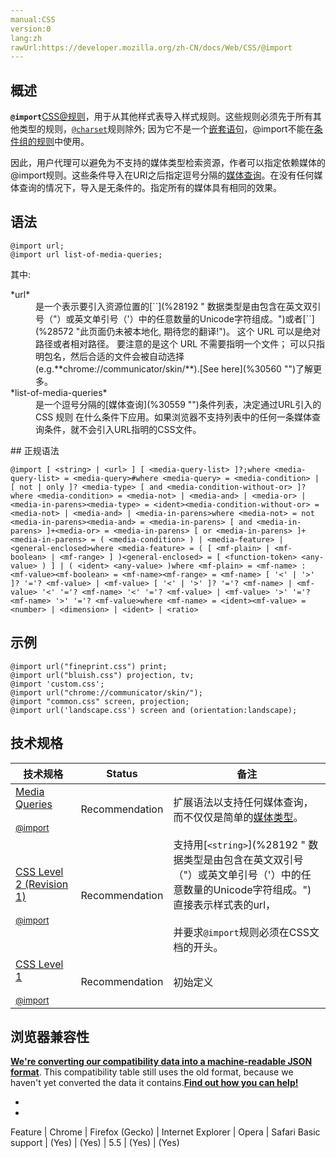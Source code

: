 ```yaml
---
manual:CSS
version:0
lang:zh
rawUrl:https://developer.mozilla.org/zh-CN/docs/Web/CSS/@import
---
```





## 概述<a name="概述"></a>


**`@import`**[CSS](%427 "")[@规则](%4443 "")，用于从其他样式表导入样式规则。这些规则必须先于所有其他类型的规则，[`@charset`](%27882 "@charset CSS @规则  指定样式表中使用的字符编码。它必须是样式表中的第一个元素，而前面不得有任何字符。因为它不是一个嵌套语句，所以不能在@规则条件组中使用。如果有多个 @charset @规则被声明，只有第一个会被使用，而且不能在HTML元素或HTML页面的字符集相关 <style> 元素内的样式属性内使用。")规则除外; 因为它不是一个[嵌套语句](%30557 "")，@import不能在[条件组的规则](%30558 "")中使用。



因此，用户代理可以避免为不支持的媒体类型检索资源，作者可以指定依赖媒体的@import规则。这些条件导入在URI之后指定逗号分隔的[媒体查询](%30559 "")。在没有任何媒体查询的情况下，导入是无条件的。指定所有的媒体具有相同的效果。


## 语法<a name="语法"></a>

```
@import url;
@import url list-of-media-queries;
```


其中:

<dl><dt id=''>*url*</dt><dd>是一个表示要引入资源位置的[`<string>`](%28192 "<string> 数据类型是由包含在英文双引号（"）或英文单引号（'）中的任意数量的Unicode字符组成。")或者[`<uri>`](%28572 "此页面仍未被本地化, 期待您的翻译!")。 这个 URL 可以是绝对路径或者相对路径。 要注意的是这个 URL 不需要指明一个文件； 可以只指明包名，然后合适的文件会被自动选择 (e.g.**chrome://communicator/skin/**).[See here](%30560 "")了解更多。</dd><dt id=''>*list-of-media-queries*</dt><dd>是一个逗号分隔的[媒体查询](%30559 "")条件列表，决定通过URL引入的 CSS 规则 在什么条件下应用。如果浏览器不支持列表中的任何一条媒体查询条件，就不会引入URL指明的CSS文件。</dd></dl>
## 正规语法<a name="正规语法"></a>

```
@import [ <string> | <url> ] [ <media-query-list> ]?;where <media-query-list> = <media-query>#where <media-query> = <media-condition> | [ not | only ]? <media-type> [ and <media-condition-without-or> ]?where <media-condition> = <media-not> | <media-and> | <media-or> | <media-in-parens><media-type> = <ident><media-condition-without-or> = <media-not> | <media-and> | <media-in-parens>where <media-not> = not <media-in-parens><media-and> = <media-in-parens> [ and <media-in-parens> ]+<media-or> = <media-in-parens> [ or <media-in-parens> ]+<media-in-parens> = ( <media-condition> ) | <media-feature> | <general-enclosed>where <media-feature> = ( [ <mf-plain> | <mf-boolean> | <mf-range> ] )<general-enclosed> = [ <function-token> <any-value> ) ] | ( <ident> <any-value> )where <mf-plain> = <mf-name> : <mf-value><mf-boolean> = <mf-name><mf-range> = <mf-name> [ '<' | '>' ]? '='? <mf-value> | <mf-value> [ '<' | '>' ]? '='? <mf-name> | <mf-value> '<' '='? <mf-name> '<' '='? <mf-value> | <mf-value> '>' '='? <mf-name> '>' '='? <mf-value>where <mf-name> = <ident><mf-value> = <number> | <dimension> | <ident> | <ratio>
```

## 示例<a name="示例"></a>

```
@import url("fineprint.css") print;
@import url("bluish.css") projection, tv;
@import 'custom.css';
@import url("chrome://communicator/skin/");
@import "common.css" screen, projection;
@import url('landscape.css') screen and (orientation:landscape);
```

## 技术规格<a name="技术规格"></a>

技术规格 | Status | 备注 
 ---  |  ---  |  ---  | 
[Media Queries<br></br><small>@import</small>](%30561 "") | Recommendation | 扩展语法以支持任何媒体查询，而不仅仅是简单的[媒体类型](%30562 "")。 
[CSS Level 2 (Revision 1)<br></br><small>@import</small>](%30563 "") | Recommendation | 支持用[`<string>`](%28192 "<string> 数据类型是由包含在英文双引号（"）或英文单引号（'）中的任意数量的Unicode字符组成。")直接表示样式表的url，<br></br>并要求`@import`规则必须在CSS文档的开头。 
[CSS Level 1<br></br><small>@import</small>](%30564 "") | Recommendation | 初始定义 


## 浏览器兼容性<a name="浏览器兼容性"></a>


**[We&#39;re converting our compatibility data into a machine-readable JSON format](%3344 "")**. This compatibility table still uses the old format, because we haven&#39;t yet converted the data it contains.**[Find out how you can help!](%3392 "")**


* 
* 

Feature | Chrome | Firefox (Gecko) | Internet Explorer | Opera | Safari 
Basic support | (Yes) | (Yes) | 5.5 | (Yes) | (Yes) 






